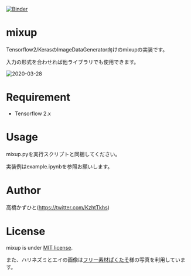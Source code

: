 [![Binder](https://mybinder.org/badge_logo.svg)](https://mybinder.org/v2/gh/Kazuhito00/mixup/master?filepath=example.ipynb)

# mixup
Tensorflow2/KerasのImageDataGenerator向けのmixupの実装です。

入力の形式を合わせれば他ライブラリでも使用できます。

![2020-03-28](https://user-images.githubusercontent.com/37477845/77815138-58f86f00-70fb-11ea-8b16-4d82a6920bc9.png)

# Requirement
 
* Tensorflow 2.x

# Usage
mixup.pyを実行スクリプトと同梱してください。

実装例はexample.ipynbを参照お願いします。

# Author
高橋かずひと(https://twitter.com/KzhtTkhs)

# License

mixup is under [MIT license](LICENSE).

また、ハリネズミとエイの画像は[フリー素材ぱくたそ](https://www.pakutaso.com)様の写真を利用しています。
